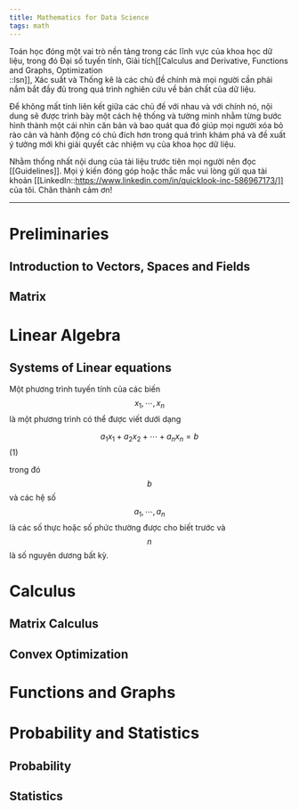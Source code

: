 ```yaml
---
title: Mathematics for Data Science
tags: math
---
```


Toán học đóng một vai trò nền tảng trong các lĩnh vực của khoa học dữ liệu, trong đó Đại số tuyến tính, Giải tích[[Calculus and Derivative, Functions and Graphs, Optimization<br/>::lsn]], Xác suất và Thống kê là các chủ đề chính mà mọi người cần phải nắm bắt đầy đủ trong quá trình nghiên cứu về bản chất của dữ liệu.

Để không mất tính liên kết giữa các chủ đề với nhau và với chính nó, nội dung sẽ được trình bày một cách hệ thống và tường minh nhằm từng bước hình thành một cái nhìn căn bản và bao quát qua đó giúp mọi người xóa bỏ rào cản và hành động có chủ đích hơn trong quá trình khám phá và đề xuất ý tưởng mới khi giải quyết các nhiệm vụ của khoa học dữ liệu.

Nhằm thống nhất nội dung của tài liệu trước tiên mọi người nên đọc [[Guidelines]]. Mọi ý kiến đóng góp hoặc thắc mắc vui lòng gửi qua tài khoản [[LinkedIn::https://www.linkedin.com/in/quicklook-inc-586967173/]] của tôi. Chân thành cảm ơn!

___

# Preliminaries

## Introduction to Vectors, Spaces and Fields

## Matrix

# Linear Algebra

## Systems of Linear equations

Một phương trình tuyến tính của các biến $$x_1, \cdots, x_n$$ là một phương trình có thể được viết dưới dạng

$$a_1x_1+a_2x_2+ \cdots + a_nx_n=b$$          (1)

trong đó $$b$$ và các hệ số $$a_1, \cdots , a_n$$ là các số thực hoặc số phức thường được cho biết trước và $$n$$ là số nguyên dương bất kỳ. 

# Calculus

## Matrix Calculus

## Convex Optimization

# Functions and Graphs

# Probability and Statistics

## Probability

## Statistics


